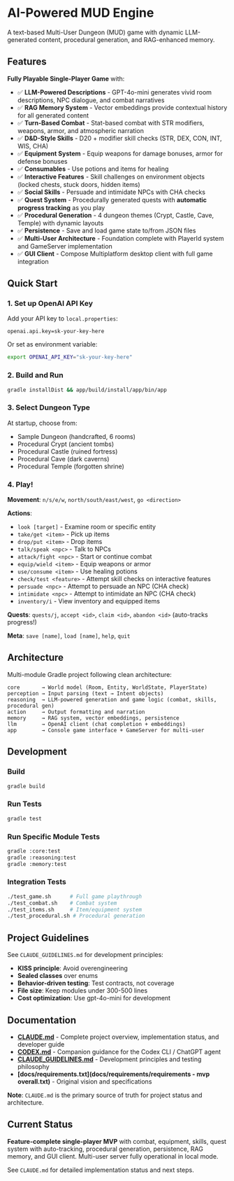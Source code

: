 # AI-Powered MUD Engine

A text-based Multi-User Dungeon (MUD) game with dynamic LLM-generated content, procedural generation, and RAG-enhanced memory.

## Features

**Fully Playable Single-Player Game** with:
- ✅ **LLM-Powered Descriptions** - GPT-4o-mini generates vivid room descriptions, NPC dialogue, and combat narratives
- ✅ **RAG Memory System** - Vector embeddings provide contextual history for all generated content
- ✅ **Turn-Based Combat** - Stat-based combat with STR modifiers, weapons, armor, and atmospheric narration
- ✅ **D&D-Style Skills** - D20 + modifier skill checks (STR, DEX, CON, INT, WIS, CHA)
- ✅ **Equipment System** - Equip weapons for damage bonuses, armor for defense bonuses
- ✅ **Consumables** - Use potions and items for healing
- ✅ **Interactive Features** - Skill challenges on environment objects (locked chests, stuck doors, hidden items)
- ✅ **Social Skills** - Persuade and intimidate NPCs with CHA checks
- ✅ **Quest System** - Procedurally generated quests with **automatic progress tracking** as you play
- ✅ **Procedural Generation** - 4 dungeon themes (Crypt, Castle, Cave, Temple) with dynamic layouts
- ✅ **Persistence** - Save and load game state to/from JSON files
- ✅ **Multi-User Architecture** - Foundation complete with PlayerId system and GameServer implementation
- ✅ **GUI Client** - Compose Multiplatform desktop client with full game integration

## Quick Start

### 1. Set up OpenAI API Key

Add your API key to `local.properties`:
```properties
openai.api.key=sk-your-key-here
```

Or set as environment variable:
```bash
export OPENAI_API_KEY="sk-your-key-here"
```

### 2. Build and Run

```bash
gradle installDist && app/build/install/app/bin/app
```

### 3. Select Dungeon Type

At startup, choose from:
- Sample Dungeon (handcrafted, 6 rooms)
- Procedural Crypt (ancient tombs)
- Procedural Castle (ruined fortress)
- Procedural Cave (dark caverns)
- Procedural Temple (forgotten shrine)

### 4. Play!

**Movement**: `n/s/e/w`, `north/south/east/west`, `go <direction>`

**Actions**:
- `look [target]` - Examine room or specific entity
- `take/get <item>` - Pick up items
- `drop/put <item>` - Drop items
- `talk/speak <npc>` - Talk to NPCs
- `attack/fight <npc>` - Start or continue combat
- `equip/wield <item>` - Equip weapons or armor
- `use/consume <item>` - Use healing potions
- `check/test <feature>` - Attempt skill checks on interactive features
- `persuade <npc>` - Attempt to persuade an NPC (CHA check)
- `intimidate <npc>` - Attempt to intimidate an NPC (CHA check)
- `inventory/i` - View inventory and equipped items

**Quests**: `quests/j`, `accept <id>`, `claim <id>`, `abandon <id>` (auto-tracks progress!)

**Meta**: `save [name]`, `load [name]`, `help`, `quit`

## Architecture

Multi-module Gradle project following clean architecture:

```
core       → World model (Room, Entity, WorldState, PlayerState)
perception → Input parsing (text → Intent objects)
reasoning  → LLM-powered generation and game logic (combat, skills, procedural gen)
action     → Output formatting and narration
memory     → RAG system, vector embeddings, persistence
llm        → OpenAI client (chat completion + embeddings)
app        → Console game interface + GameServer for multi-user
```

## Development

### Build
```bash
gradle build
```

### Run Tests
```bash
gradle test
```

### Run Specific Module Tests
```bash
gradle :core:test
gradle :reasoning:test
gradle :memory:test
```

### Integration Tests
```bash
./test_game.sh      # Full game playthrough
./test_combat.sh    # Combat system
./test_items.sh     # Item/equipment system
./test_procedural.sh # Procedural generation
```

## Project Guidelines

See `CLAUDE_GUIDELINES.md` for development principles:
- **KISS principle**: Avoid overengineering
- **Sealed classes** over enums
- **Behavior-driven testing**: Test contracts, not coverage
- **File size**: Keep modules under 300-500 lines
- **Cost optimization**: Use gpt-4o-mini for development

## Documentation

- **[CLAUDE.md](CLAUDE.md)** - Complete project overview, implementation status, and developer guide
- **[CODEX.md](CODEX.md)** - Companion guidance for the Codex CLI / ChatGPT agent
- **[CLAUDE_GUIDELINES.md](CLAUDE_GUIDELINES.md)** - Development principles and testing philosophy
- **[docs/requirements.txt](docs/requirements/requirements - mvp overall.txt)** - Original vision and specifications

**Note**: `CLAUDE.md` is the primary source of truth for project status and architecture.

## Current Status

**Feature-complete single-player MVP** with combat, equipment, skills, quest system with auto-tracking, procedural generation, persistence, RAG memory, and GUI client. Multi-user server fully operational in local mode.

See `CLAUDE.md` for detailed implementation status and next steps.

